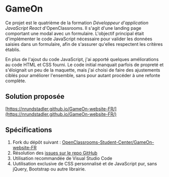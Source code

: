# GameOn

Ce projet est le quatrième de la formation _Développeur d'application JavaScript React_ d'OpenClassrooms. Il s'agit d'une landing page comportant une modal avec un formulaire. L'objectif principal était d'implémenter le code JavaScript nécessaire pour valider les données saisies dans un formulaire, afin de s'assurer qu'elles respectent les critères établis.

En plus de l'ajout du code JavaScript, j'ai apporté quelques améliorations au code HTML et CSS fourni. Le code initial manquait parfois de propreté et s'éloignait un peu de la maquette, mais j'ai choisi de faire des ajustements ciblés pour améliorer l'ensemble, sans pour autant procéder à une refonte complète.

## Solution proposée

[https://nrundstadler.github.io/GameOn-website-FR/](https://nrundstadler.github.io/GameOn-website-FR/)

## Spécifications

1. Fork du dépôt suivant : [OpenClassrooms-Student-Center/GameOn-website-FR](https://github.com/OpenClassrooms-Student-Center/GameOn-website-FR)
2. Résolution des [issues sur le repo GitHub](https://github.com/OpenClassrooms-Student-Center/GameOn-website-FR/issues)
3. Utilisation recommandée de Visual Studio Code
4. Uutilisation exclusive de CSS personnalisé et de JavaScript pur, sans jQuery, Bootstrap ou autre librairie.
